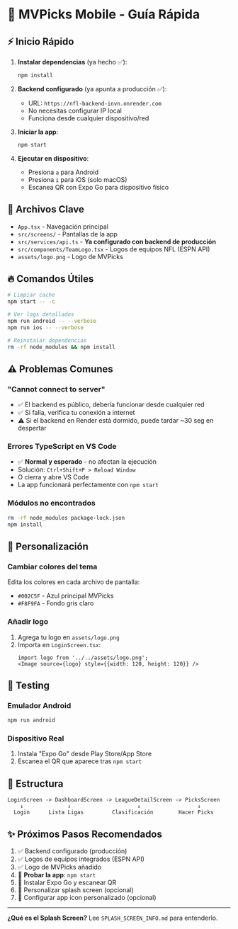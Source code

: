 # 🎯 MVPicks Mobile - Guía Rápida

## ⚡ Inicio Rápido

1. **Instalar dependencias** (ya hecho ✅):
   ```bash
   npm install
   ```

2. **Backend configurado** (ya apunta a producción ✅):
   - URL: `https://nfl-backend-invn.onrender.com`
   - No necesitas configurar IP local
   - Funciona desde cualquier dispositivo/red

3. **Iniciar la app**:
   ```bash
   npm start
   ```

4. **Ejecutar en dispositivo**:
   - Presiona `a` para Android
   - Presiona `i` para iOS (solo macOS)
   - Escanea QR con Expo Go para dispositivo físico

## 📁 Archivos Clave

- `App.tsx` - Navegación principal
- `src/screens/` - Pantallas de la app
- `src/services/api.ts` - **Ya configurado con backend de producción**
- `src/components/TeamLogo.tsx` - Logos de equipos NFL (ESPN API)
- `assets/logo.png` - Logo de MVPicks

## 🔥 Comandos Útiles

```bash
# Limpiar cache
npm start -- -c

# Ver logs detallados
npm run android -- --verbose
npm run ios -- --verbose

# Reinstalar dependencias
rm -rf node_modules && npm install
```

## ⚠️ Problemas Comunes

### "Cannot connect to server"
- ✅ El backend es público, debería funcionar desde cualquier red
- ✅ Si falla, verifica tu conexión a internet
- ⚠️ Si el backend en Render está dormido, puede tardar ~30 seg en despertar

### Errores TypeScript en VS Code
- ✅ **Normal y esperado** - no afectan la ejecución
- Solución: `Ctrl+Shift+P > Reload Window`
- O cierra y abre VS Code
- La app funcionará perfectamente con `npm start`

### Módulos no encontrados
```bash
rm -rf node_modules package-lock.json
npm install
```

## 🎨 Personalización

### Cambiar colores del tema
Edita los colores en cada archivo de pantalla:
- `#002C5F` - Azul principal MVPicks
- `#F8F9FA` - Fondo gris claro

### Añadir logo
1. Agrega tu logo en `assets/logo.png`
2. Importa en `LoginScreen.tsx`:
   ```tsx
   import logo from '../../assets/logo.png';
   <Image source={logo} style={{width: 120, height: 120}} />
   ```

## 📱 Testing

### Emulador Android
```bash
npm run android
```

### Dispositivo Real
1. Instala "Expo Go" desde Play Store/App Store
2. Escanea el QR que aparece tras `npm start`

## 🚀 Estructura

```
LoginScreen -> DashboardScreen -> LeagueDetailScreen -> PicksScreen
    ↓              ↓                     ↓                  ↓
  Login      Lista Ligas         Clasificación        Hacer Picks
```

## ✨ Próximos Pasos Recomendados

1. ✅ Backend configurado (producción)
2. ✅ Logos de equipos integrados (ESPN API)
3. ✅ Logo de MVPicks añadido
4. 🚀 **Probar la app**: `npm start`
5. 📱 Instalar Expo Go y escanear QR
6. 🎨 Personalizar splash screen (opcional)
7. 📱 Configurar app icon personalizado (opcional)

---

**¿Qué es el Splash Screen?** Lee `SPLASH_SCREEN_INFO.md` para entenderlo.
